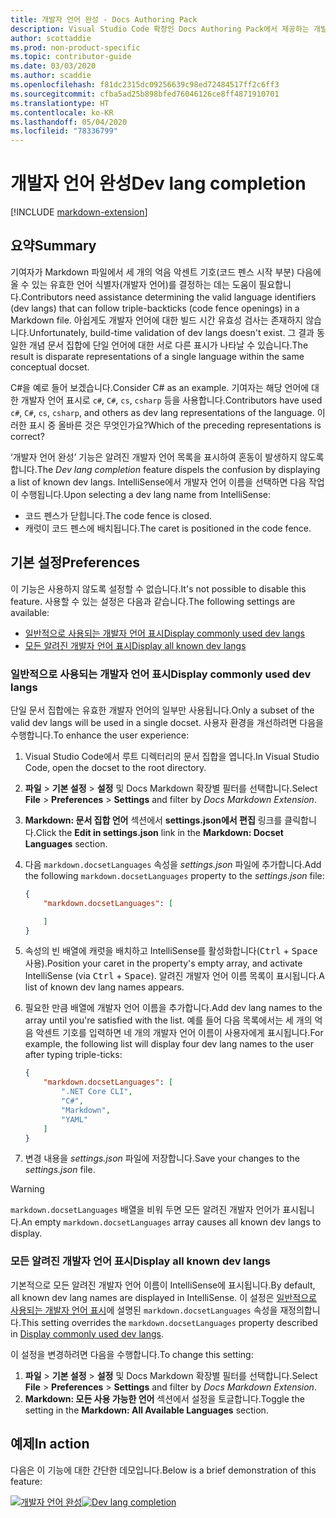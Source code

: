 ```yaml
---
title: 개발자 언어 완성 - Docs Authoring Pack
description: Visual Studio Code 확장인 Docs Authoring Pack에서 제공하는 개발자 언어 완성 기능이 기여자에게 어떻게 도움이 되는지 알아봅니다.
author: scottaddie
ms.prod: non-product-specific
ms.topic: contributor-guide
ms.date: 03/03/2020
ms.author: scaddie
ms.openlocfilehash: f81dc2315dc09256639c98ed72484517ff2c6ff3
ms.sourcegitcommit: cfba5ad25b898bfed76046126ce8ff4871910701
ms.translationtype: HT
ms.contentlocale: ko-KR
ms.lasthandoff: 05/04/2020
ms.locfileid: "78336799"
---
```

# <a name="dev-lang-completion"></a><span data-ttu-id="7d094-103">개발자 언어 완성</span><span class="sxs-lookup"><span data-stu-id="7d094-103">Dev lang completion</span></span>

[!INCLUDE [markdown-extension](includes/markdown-extension.md)]

## <a name="summary"></a><span data-ttu-id="7d094-104">요약</span><span class="sxs-lookup"><span data-stu-id="7d094-104">Summary</span></span>

<span data-ttu-id="7d094-105">기여자가 Markdown 파일에서 세 개의 억음 악센트 기호(코드 펜스 시작 부분) 다음에 올 수 있는 유효한 언어 식별자(개발자 언어)를 결정하는 데는 도움이 필요합니다.</span><span class="sxs-lookup"><span data-stu-id="7d094-105">Contributors need assistance determining the valid language identifiers (dev langs) that can follow triple-backticks (code fence openings) in a Markdown file.</span></span> <span data-ttu-id="7d094-106">아쉽게도 개발자 언어에 대한 빌드 시간 유효성 검사는 존재하지 않습니다.</span><span class="sxs-lookup"><span data-stu-id="7d094-106">Unfortunately, build-time validation of dev langs doesn't exist.</span></span> <span data-ttu-id="7d094-107">그 결과 동일한 개념 문서 집합에 단일 언어에 대한 서로 다른 표시가 나타날 수 있습니다.</span><span class="sxs-lookup"><span data-stu-id="7d094-107">The result is disparate representations of a single language within the same conceptual docset.</span></span>

<span data-ttu-id="7d094-108">C#을 예로 들어 보겠습니다.</span><span class="sxs-lookup"><span data-stu-id="7d094-108">Consider C# as an example.</span></span> <span data-ttu-id="7d094-109">기여자는 해당 언어에 대한 개발자 언어 표시로 `c#`, `C#`, `cs`, `csharp` 등을 사용합니다.</span><span class="sxs-lookup"><span data-stu-id="7d094-109">Contributors have used `c#`, `C#`, `cs`, `csharp`, and others as dev lang representations of the language.</span></span> <span data-ttu-id="7d094-110">이러한 표시 중 올바른 것은 무엇인가요?</span><span class="sxs-lookup"><span data-stu-id="7d094-110">Which of the preceding representations is correct?</span></span>

<span data-ttu-id="7d094-111">‘개발자 언어 완성’ 기능은 알려진 개발자 언어 목록을 표시하여 혼동이 발생하지 않도록 합니다.</span><span class="sxs-lookup"><span data-stu-id="7d094-111">The *Dev lang completion* feature dispels the confusion by displaying a list of known dev langs.</span></span> <span data-ttu-id="7d094-112">IntelliSense에서 개발자 언어 이름을 선택하면 다음 작업이 수행됩니다.</span><span class="sxs-lookup"><span data-stu-id="7d094-112">Upon selecting a dev lang name from IntelliSense:</span></span>

* <span data-ttu-id="7d094-113">코드 펜스가 닫힙니다.</span><span class="sxs-lookup"><span data-stu-id="7d094-113">The code fence is closed.</span></span>
* <span data-ttu-id="7d094-114">캐럿이 코드 펜스에 배치됩니다.</span><span class="sxs-lookup"><span data-stu-id="7d094-114">The caret is positioned in the code fence.</span></span>

## <a name="preferences"></a><span data-ttu-id="7d094-115">기본 설정</span><span class="sxs-lookup"><span data-stu-id="7d094-115">Preferences</span></span>

<span data-ttu-id="7d094-116">이 기능은 사용하지 않도록 설정할 수 없습니다.</span><span class="sxs-lookup"><span data-stu-id="7d094-116">It's not possible to disable this feature.</span></span> <span data-ttu-id="7d094-117">사용할 수 있는 설정은 다음과 같습니다.</span><span class="sxs-lookup"><span data-stu-id="7d094-117">The following settings are available:</span></span>

* [<span data-ttu-id="7d094-118">일반적으로 사용되는 개발자 언어 표시</span><span class="sxs-lookup"><span data-stu-id="7d094-118">Display commonly used dev langs</span></span>](#display-commonly-used-dev-langs)
* [<span data-ttu-id="7d094-119">모든 알려진 개발자 언어 표시</span><span class="sxs-lookup"><span data-stu-id="7d094-119">Display all known dev langs</span></span>](#display-all-known-dev-langs)

### <a name="display-commonly-used-dev-langs"></a><span data-ttu-id="7d094-120">일반적으로 사용되는 개발자 언어 표시</span><span class="sxs-lookup"><span data-stu-id="7d094-120">Display commonly used dev langs</span></span>

<span data-ttu-id="7d094-121">단일 문서 집합에는 유효한 개발자 언어의 일부만 사용됩니다.</span><span class="sxs-lookup"><span data-stu-id="7d094-121">Only a subset of the valid dev langs will be used in a single docset.</span></span> <span data-ttu-id="7d094-122">사용자 환경을 개선하려면 다음을 수행합니다.</span><span class="sxs-lookup"><span data-stu-id="7d094-122">To enhance the user experience:</span></span>

1. <span data-ttu-id="7d094-123">Visual Studio Code에서 루트 디렉터리의 문서 집합을 엽니다.</span><span class="sxs-lookup"><span data-stu-id="7d094-123">In Visual Studio Code, open the docset to the root directory.</span></span>
1. <span data-ttu-id="7d094-124">**파일** > **기본 설정** > **설정** 및 Docs Markdown 확장별 필터를 선택합니다.</span><span class="sxs-lookup"><span data-stu-id="7d094-124">Select **File** > **Preferences** > **Settings** and filter by *Docs Markdown Extension*.</span></span>
1. <span data-ttu-id="7d094-125">**Markdown: 문서 집합 언어** 섹션에서 **settings.json에서 편집** 링크를 클릭합니다.</span><span class="sxs-lookup"><span data-stu-id="7d094-125">Click the **Edit in settings.json** link in the **Markdown: Docset Languages** section.</span></span>
1. <span data-ttu-id="7d094-126">다음 `markdown.docsetLanguages` 속성을 *settings.json* 파일에 추가합니다.</span><span class="sxs-lookup"><span data-stu-id="7d094-126">Add the following `markdown.docsetLanguages` property to the *settings.json* file:</span></span>

    ```json
    {
        "markdown.docsetLanguages": [

        ]
    }
    ```

1. <span data-ttu-id="7d094-127">속성의 빈 배열에 캐럿을 배치하고 IntelliSense를 활성화합니다(<kbd>Ctrl</kbd> + <kbd>Space</kbd> 사용).</span><span class="sxs-lookup"><span data-stu-id="7d094-127">Position your caret in the property's empty array, and activate IntelliSense (via <kbd>Ctrl</kbd> + <kbd>Space</kbd>).</span></span> <span data-ttu-id="7d094-128">알려진 개발자 언어 이름 목록이 표시됩니다.</span><span class="sxs-lookup"><span data-stu-id="7d094-128">A list of known dev lang names appears.</span></span>
1. <span data-ttu-id="7d094-129">필요한 만큼 배열에 개발자 언어 이름을 추가합니다.</span><span class="sxs-lookup"><span data-stu-id="7d094-129">Add dev lang names to the array until you're satisfied with the list.</span></span> <span data-ttu-id="7d094-130">예를 들어 다음 목록에서는 세 개의 억음 악센트 기호를 입력하면 네 개의 개발자 언어 이름이 사용자에게 표시됩니다.</span><span class="sxs-lookup"><span data-stu-id="7d094-130">For example, the following list will display four dev lang names to the user after typing triple-ticks:</span></span>

    ```json
    {
        "markdown.docsetLanguages": [
            ".NET Core CLI",
            "C#",
            "Markdown",
            "YAML"
        ]
    }
    ```

1. <span data-ttu-id="7d094-131">변경 내용을 *settings.json* 파일에 저장합니다.</span><span class="sxs-lookup"><span data-stu-id="7d094-131">Save your changes to the *settings.json* file.</span></span>

> [!WARNING]
> <span data-ttu-id="7d094-132">`markdown.docsetLanguages` 배열을 비워 두면 모든 알려진 개발자 언어가 표시됩니다.</span><span class="sxs-lookup"><span data-stu-id="7d094-132">An empty `markdown.docsetLanguages` array causes all known dev langs to display.</span></span>

### <a name="display-all-known-dev-langs"></a><span data-ttu-id="7d094-133">모든 알려진 개발자 언어 표시</span><span class="sxs-lookup"><span data-stu-id="7d094-133">Display all known dev langs</span></span>

<span data-ttu-id="7d094-134">기본적으로 모든 알려진 개발자 언어 이름이 IntelliSense에 표시됩니다.</span><span class="sxs-lookup"><span data-stu-id="7d094-134">By default, all known dev lang names are displayed in IntelliSense.</span></span> <span data-ttu-id="7d094-135">이 설정은 [일반적으로 사용되는 개발자 언어 표시](#display-commonly-used-dev-langs)에 설명된 `markdown.docsetLanguages` 속성을 재정의합니다.</span><span class="sxs-lookup"><span data-stu-id="7d094-135">This setting overrides the `markdown.docsetLanguages` property described in [Display commonly used dev langs](#display-commonly-used-dev-langs).</span></span>

<span data-ttu-id="7d094-136">이 설정을 변경하려면 다음을 수행합니다.</span><span class="sxs-lookup"><span data-stu-id="7d094-136">To change this setting:</span></span>

1. <span data-ttu-id="7d094-137">**파일** > **기본 설정** > **설정** 및 Docs Markdown 확장별 필터를 선택합니다.</span><span class="sxs-lookup"><span data-stu-id="7d094-137">Select **File** > **Preferences** > **Settings** and filter by *Docs Markdown Extension*.</span></span>
1. <span data-ttu-id="7d094-138">**Markdown: 모든 사용 가능한 언어** 섹션에서 설정을 토글합니다.</span><span class="sxs-lookup"><span data-stu-id="7d094-138">Toggle the setting in the **Markdown: All Available Languages** section.</span></span>

## <a name="in-action"></a><span data-ttu-id="7d094-139">예제</span><span class="sxs-lookup"><span data-stu-id="7d094-139">In action</span></span>

<span data-ttu-id="7d094-140">다음은 이 기능에 대한 간단한 데모입니다.</span><span class="sxs-lookup"><span data-stu-id="7d094-140">Below is a brief demonstration of this feature:</span></span>

<span data-ttu-id="7d094-141">[![개발자 언어 완성](media/dev-lang-completion.gif)](media/dev-lang-completion.gif#lightbox)</span><span class="sxs-lookup"><span data-stu-id="7d094-141">[![Dev lang completion](media/dev-lang-completion.gif)](media/dev-lang-completion.gif#lightbox)</span></span>

